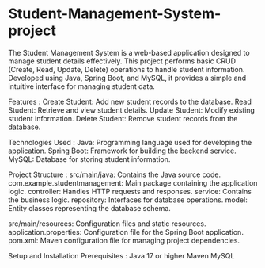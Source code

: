 # Student-Management-System-project

The Student Management System is a web-based application designed to manage student details effectively. This project performs basic CRUD (Create, Read, Update, Delete) operations to handle student information. Developed using Java, Spring Boot, and MySQL, it provides a simple and intuitive interface for managing student data.

Features :
Create Student: Add new student records to the database.
Read Student: Retrieve and view student details.
Update Student: Modify existing student information.
Delete Student: Remove student records from the database.


Technologies Used :
Java: Programming language used for developing the application.
Spring Boot: Framework for building the backend service.
MySQL: Database for storing student information.


Project Structure :
src/main/java: Contains the Java source code.
com.example.studentmanagement: Main package containing the application logic.
controller: Handles HTTP requests and responses.
service: Contains the business logic.
repository: Interfaces for database operations.
model: Entity classes representing the database schema.

src/main/resources: Configuration files and static resources.
application.properties: Configuration file for the Spring Boot application.
pom.xml: Maven configuration file for managing project dependencies.


Setup and Installation Prerequisites :
Java 17 or higher
Maven
MySQL
